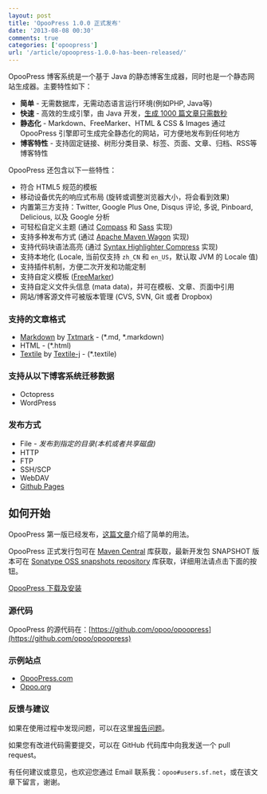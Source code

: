 ```yaml
---
layout: post
title: 'OpooPress 1.0.0 正式发布'
date: '2013-08-08 00:30'
comments: true
categories: ['opoopress']
url: '/article/opoopress-1.0.0-has-been-released/'
---
```


OpooPress 博客系统是一个基于 Java 的静态博客生成器，同时也是一个静态网站生成器。主要特性如下：

- **简单** - 无需数据库，无需动态语言运行环境(例如PHP, Java等)
- **快速** - 高效的生成引擎，由 Java 开发，[生成 1000 篇文章只需数秒](http://opoo.org/why-i-develop-opoopress/)
- **静态化** - Markdown、FreeMarker、HTML & CSS & Images 通过 OpooPress 引擎即可生成完全静态化的网站，可方便地发布到任何地方
- **博客特性** - 支持固定链接、树形分类目录、标签、页面、文章、归档、RSS等博客特性

OpooPress 还包含以下一些特性：

- 符合 HTML5 规范的模板
- 移动设备优先的响应式布局 (旋转或调整浏览器大小，将会看到效果)
- 内置第三方支持：Twitter, Google Plus One, Disqus 评论, 多说, Pinboard, Delicious, 以及 Google 分析
- 可轻松自定义主题 (通过 [Compass](http://compass-style.org/) 和 [Sass](http://sass-lang.com/) 实现)
- 支持多种发布方式 (通过 [Apache Maven Wagon](http://maven.apache.org/wagon/) 实现)
- 支持代码块语法高亮 (通过 [Syntax Highlighter Compress](http://alexgorbatchev.com/SyntaxHighlighter/) 实现)
- 支持本地化 (Locale, 当前仅支持 `zh_CN` 和 `en_US`，默认取 JVM 的 Locale 值)
- 支持插件机制，方便二次开发和功能定制
- 支持自定义模板 ([FreeMarker](http://www.freemarker.org/))
- 支持自定义文件头信息 (mata data)，并可在模板、文章、页面中引用
- 网站/博客源文件可被版本管理 (CVS, SVN, Git 或者 Dropbox)


### 支持的文章格式
- [Markdown](http://daringfireball.net/projects/markdown/) by [Txtmark](https://github.com/rjeschke/txtmark) - (\*.md, \*.markdown)
- HTML - (\*.html)
- [Textile](http://textile.sitemonks.com/) by [Textile-j](https://textile-j.dev.java.net/) - (\*.textile)

### 支持从以下博客系统迁移数据
- Octopress
- WordPress

### 发布方式
- File - *发布到指定的目录(本机或者共享磁盘)*
- HTTP
- FTP
- SSH/SCP
- WebDAV
- [Github Pages](http://www.opoopress.com/zh/docs/github-pages/)

## 如何开始

OpooPress 第一版已经发布，[这篇文章](http://opoo.org/opoopress-1.0.0-has-been-released/)介绍了简单的用法。

OpooPress 正式发行包可在 [Maven Central](http://search.maven.org/#search%7Cga%7C1%7Corg.opoo.press) 库获取，最新开发包 SNAPSHOT 版本可在 [Sonatype OSS snapshots repository](https://oss.sonatype.org/content/repositories/snapshots/org/opoo/press/) 库获取，详细用法请点击下面的按钮。

<a class="download-button" href="/zh/docs/installation/">OpooPress 下载及安装</a>

### 源代码
OpooPress 的源代码在：[https://github.com/opoo/opoopress](https://github.com/opoo/opoopress)

### 示例站点
- [OpooPress.com](http://www.opoopress.com/)
- [Opoo.org](http://opoo.org/)

### 反馈与建议
如果在使用过程中发现问题，可以在这里[报告问题](https://github.com/opoo/opoopress/issues)。

如果您有改进代码需要提交，可以在 GitHub 代码库中向我发送一个 pull request。

有任何建议或意见，也欢迎您通过 Email 联系我：`opoo#users.sf.net`，或在该文章下留言，谢谢。
